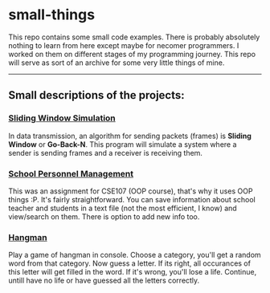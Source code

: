 # small-things
This repo contains some small code examples. There is probably absolutely nothing to learn from here except maybe for necomer programmers. I worked on them on different stages of my programming journey. This repo will serve as sort of an archive for some very little things of mine.

---

## Small descriptions of the projects:

### [Sliding Window Simulation](https://github.com/j-a-h-i-r/small-things/tree/master/Sliding%20Window%20Simulation)
In data transmission, an algorithm for sending packets (frames) is **Sliding Window** or **Go-Back-N**. This program will simulate a system where a sender is sending frames and a receiver is receiving them.

### [School Personnel Management](https://github.com/j-a-h-i-r/small-things/tree/master/Basic%20School%20Personnel%20List)
This was an assignment for CSE107 (OOP course), that's why it uses OOP things :P. It's fairly straightforward. You can save information about school teacher and students in a text file (not the most efficient, I know) and view/search on them. There is option to add new info too.

### [Hangman](https://github.com/j-a-h-i-r/small-things/tree/master/Hangman)
Play a game of hangman in console. Choose a category, you'll get a random word from that category. Now guess a letter. If its right, all occurances of this letter will get filled in the word. If it's wrong, you'll lose a life. Continue, untill have no life or have guessed all the letters correctly.

